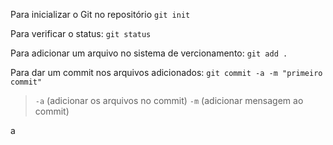 Para inicializar o Git no repositório
`git init`

Para verificar o status:
`git status`

Para adicionar um arquivo no sistema de vercionamento:
`git add .`

Para dar um commit nos arquivos adicionados:
`git commit -a -m "primeiro commit"`
>`-a` (adicionar os arquivos no commit)
>`-m` (adicionar mensagem ao commit)


a

